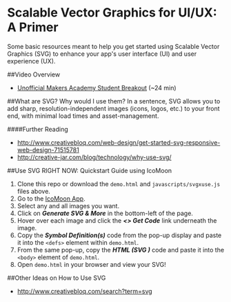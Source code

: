 # Scalable Vector Graphics for UI/UX: A Primer

Some basic resources meant to help you get started using Scalable Vector Graphics (SVG) to enhance your app's user interface (UI) and user experience (UX).

##Video Overview
- [Unofficial Makers Academy Student Breakout](https://vimeo.com/157479239) (~24 min)

##What are SVG? Why would I use them?
In a sentence, SVG allows you to add sharp, resolution-independent images (icons, logos, etc.) to your front end, with minimal load times and asset-management.

####Further Reading
- http://www.creativebloq.com/web-design/get-started-svg-responsive-web-design-71515781
- http://creative-jar.com/blog/technology/why-use-svg/
 
##Use SVG RIGHT NOW: Quickstart Guide using IcoMoon
1. Clone this repo or download the `demo.html` and `javascripts/svgxuse.js` files above.
2. Go to the [IcoMoon App](http://icomoon.io/app).
3. Select any and all images you want.
4. Click on **_Generate SVG & More_** in the bottom-left of the page.
5. Hover over each image and click the **_<> Get Code_** link underneath the image.
6. Copy the **_Symbol Definition(s)_** code from the pop-up display and paste it into the `<defs>` element within `demo.html`.
7. From the same pop-up, copy the **_HTML (SVG <use>)_** code and paste it into the `<body>` element of `demo.html`.
8. Open `demo.html` in your browser and view your SVG!

##Other Ideas on How to Use SVG
- http://www.creativebloq.com/search?term=svg
